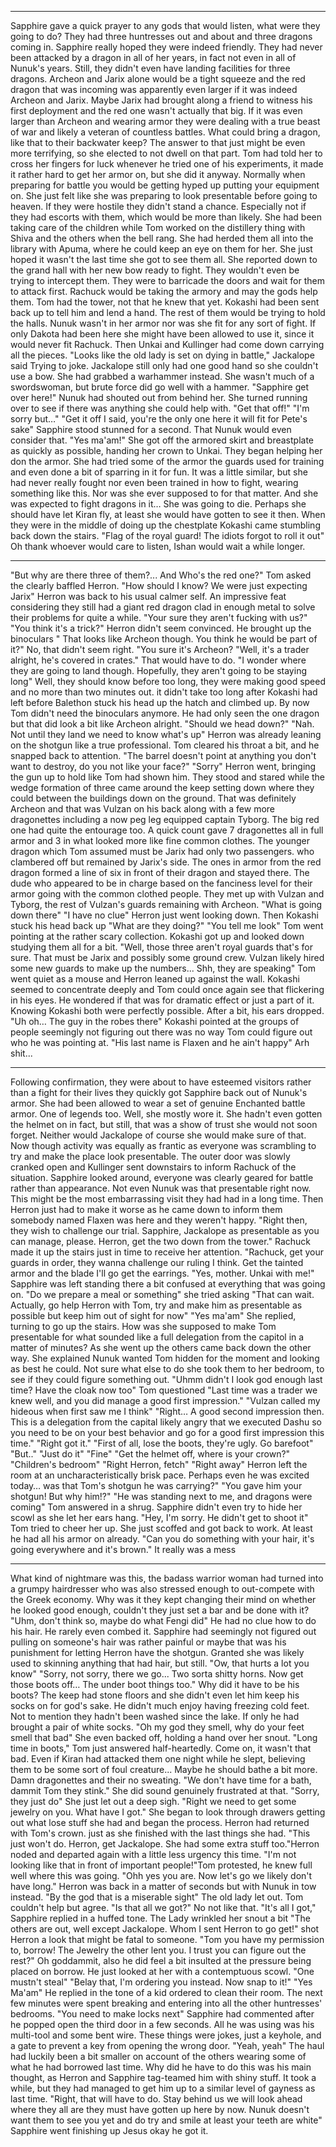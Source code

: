 
***
Sapphire gave a quick prayer to any gods that would listen, what were they going to do? They had three huntresses out and about and three dragons coming in. Sapphire really hoped they were indeed friendly. They had never been attacked by a dragon in all of her years, in fact not even in all of Nunuk's years. Still, they didn't even have landing facilities for three dragons. Archeon and Jarix alone would be a tight squeeze and the red dragon that was incoming was apparently even larger if it was indeed Archeon and Jarix.
Maybe Jarix had brought along a friend to witness his first deployment and the red one wasn't actually that big. If it was even larger than Archeon and wearing armor they were dealing with a true beast of war and likely a veteran of countless battles. What could bring a dragon, like that to their backwater keep? The answer to that just might be even more terrifying, so she elected to not dwell on that part.
Tom had told her to cross her fingers for luck whenever he tried one of his experiments, it made it rather hard to get her armor on, but she did it anyway. Normally when preparing for battle you would be getting hyped up putting your equipment on. She just felt like she was preparing to look presentable before going to heaven. If they were hostile they didn't stand a chance. Especially not if they had escorts with them, which would be more than likely.
She had been taking care of the children while Tom worked on the distillery thing with Shiva and the others when the bell rang. She had herded them all into the library with Apuma, where he could keep an eye on them for her. She just hoped it wasn't the last time she got to see them all.
She reported down to the grand hall with her new bow ready to fight. They wouldn't even be trying to intercept them. They were to barricade the doors and wait for them to attack first. Rachuck would be taking the armory and may the gods help them. Tom had the tower, not that he knew that yet. Kokashi had been sent back up to tell him and lend a hand.
The rest of them would be trying to hold the halls. Nunuk wasn't in her armor nor was she fit for any sort of fight. If only Dakota had been here she might have been allowed to use it, since it would never fit Rachuck.
Then Unkai and Kullinger had come down carrying all the pieces. "Looks like the old lady is set on dying in battle," Jackalope said Trying to joke. Jackalope still only had one good hand so she couldn't use a bow. She had grabbed a warhammer instead. She wasn't much of a swordswoman, but brute force did go well with a hammer.
"Sapphire get over here!" Nunuk had shouted out from behind her. She turned running over to see if there was anything she could help with.
"Get that off!"
"I'm sorry but…"
"Get it off I said, you're the only one here it will fit for Pete's sake" Sapphire stood stunned for a second. That Nunuk would even consider that.
"Yes ma'am!" She got off the armored skirt and breastplate as quickly as possible, handing her crown to Unkai. They began helping her don the armor. She had tried some of the armor the guards used for training and even done a bit of sparring in it for fun. It was a little similar, but she had never really fought nor even been trained in how to fight, wearing something like this. Nor was she ever supposed to for that matter.
And she was expected to fight dragons in it… She was going to die. Perhaps she should have let Kiran fly, at least she would have gotten to see it then.
When they were in the middle of doing up the chestplate Kokashi came stumbling back down the stairs.
"Flag of the royal guard! The idiots forgot to roll it out" Oh thank whoever would care to listen, Ishan would wait a while longer.
***
"But why are there three of them?... And Who's the red one?" Tom asked the clearly baffled Herron.
"How should I know? We were just expecting Jarix" Herron was back to his usual calmer self. An impressive feat considering they still had a giant red dragon clad in enough metal to solve their problems for quite a while.
"Your sure they aren't fucking with us?"
"You think it's a trick?" Herron didn't seem convinced. He brought up the binoculars " That looks like Archeon though. You think he would be part of it?" No, that didn't seem right.
"You sure it's Archeon?
"Well, it's a trader alright, he's covered in crates." That would have to do.
"I wonder where they are going to land though. Hopefully, they aren't going to be staying long"
Well, they should know before too long, they were making good speed and no more than two minutes out.
it didn't take too long after Kokashi had left before Balethon stuck his head up the hatch and climbed up. By now  Tom didn't need the binoculars anymore. He had only seen the one dragon but that did look a bit like Archeon alright.
"Should we head down?"
"Nah. Not until they land we need to know what's up" Herron was already leaning on the shotgun like a true professional. Tom cleared his throat a bit, and he snapped back to attention.
"The barrel doesn't point at anything you don't want to destroy, do you not like your face?"
"Sorry" Herron went, bringing the gun up to hold like Tom had shown him.
They stood and stared while the wedge formation of three came around the keep setting down where they could between the buildings down on the ground. That was definitely Archeon and that was Vulzan on his back along with a few more dragonettes including a now peg leg equipped captain Tyborg.
The big red one had quite the entourage too. A quick count gave 7 dragonettes all in full armor and 3 in what looked more like fine common clothes.
The younger dragon which Tom assumed must be Jarix had only two passengers. who clambered off but remained by Jarix's side. The ones in armor from the red dragon formed a line of six in front of their dragon and stayed there. The dude who appeared to be in charge based on the fanciness level for their armor going with the common clothed people.
They met up with Vulzan and Tyborg, the rest of Vulzan's guards remaining with Archeon.
"What is going down there"
"I have no clue" Herron just went looking down. Then Kokashi stuck his head back up
"What are they doing?"
"You tell me look" Tom went pointing at the rather scary collection. Kokashi got up and looked down studying them all for a bit.
"Well, those three aren't royal guards that's for sure. That must be Jarix and possibly some ground crew. Vulzan likely hired some new guards to make up the numbers... Shh, they are speaking" Tom went quiet as a mouse and Herron leaned up against the wall.
Kokashi seemed to concentrate deeply and Tom could once again see that flickering in his eyes. He wondered if that was for dramatic effect or just a part of it. Knowing Kokashi both were perfectly possible. After a bit, his ears dropped.
"Uh oh… The guy in the robes there" Kokashi pointed at the groups of people seemingly not figuring out there was no way Tom could figure out who he was pointing at. "His last name is Flaxen and he ain't happy" Arh shit...
***
Following confirmation, they were about to have esteemed visitors rather than a fight for their lives they quickly got Sapphire back out of Nunuk's armor. She had been allowed to wear a set of genuine Enchanted battle armor. One of legends too. Well, she mostly wore it. She hadn't even gotten the helmet on in fact, but still, that was a show of trust she would not soon forget. Neither would Jackalope of course she would make sure of that.
Now though activity was equally as frantic as everyone was scrambling to try and make the place look presentable. The outer door was slowly cranked open and Kullinger sent downstairs to inform Rachuck of the situation.
Sapphire looked around, everyone was clearly geared for battle rather than appearance. Not even Nunuk was that presentable right now. This might be the most embarrassing visit they had had in a long time.
Then Herron just had to make it worse as he came down to inform them somebody named Flaxen was here and they weren't happy.
"Right then, they wish to challenge our trial. Sapphire, Jackalope as presentable as you can manage, please. Herron, get the two down from the tower."
Rachuck made it up the stairs just in time to receive her attention. "Rachuck, get your guards in order, they wanna challenge our ruling I think. Get the tainted armor and the blade I'll go get the earrings.
"Yes, mother. Unkai with me!"
Sapphire was left standing there a bit confused at everything that was going on.
"Do we prepare a meal or something" she tried asking
"That can wait. Actually, go help Herron with Tom, try and make him as presentable as possible but keep him out of sight for now"
"Yes ma'am" She replied, turning to go up the stairs. How was she supposed to make Tom presentable for what sounded like a full delegation from the capitol in a matter of minutes?
As she went up the others came back down the other way. She explained Nunuk wanted Tom hidden for the moment and looking as best he could. Not sure what else to do she took them to her bedroom, to see if they could figure something out.
"Uhmm didn't I look god enough last time? Have the cloak now too" Tom questioned
"Last time was a trader we knew well, and you did manage a good first impression."
"Vulzan called my hideous when first saw me I think"
"Right… A good second impression then. This is a delegation from the capital likely angry that we executed Dashu so you need to be on your best behavior and go for a good first impression this time."
"Right got it."
"First of all, lose the boots, they're ugly. Go barefoot"
"But.."
"Just do it"
"Fine"
"Get the helmet off, where is your crown?"
"Children's bedroom"
"Right Herron, fetch"
"Right away" Herron left the room at an uncharacteristically brisk pace. Perhaps even he was excited today… was that Tom's shotgun he was carrying?"
"You gave him your shotgun! But why him!?"
"He was standing next to me, and dragons were coming" Tom answered in a shrug. Sapphire didn't even try to hide her scowl as she let her ears hang. "Hey, I'm sorry. He didn't get to shoot it" Tom tried to cheer her up.
She just scoffed and got back to work. At least he had all his armor on already.
"Can you do something with your hair, it's going everywhere and it's brown." It really was a mess
***
What kind of nightmare was this, the badass warrior woman had turned into a grumpy hairdresser who was also stressed enough to out-compete with the Greek economy. Why was it they kept changing their mind on whether he looked good enough, couldn't they just set a bar and be done with it?
"Uhm, don't think so, maybe do what Fengi did" He had no clue how to do his hair. He rarely even combed it. Sapphire had seemingly not figured out pulling on someone's hair was rather painful or maybe that was his punishment for letting Herron have the shotgun. Granted she was likely used to skinning anything that had hair, but still.
"Ow, that hurts a lot you know"
"Sorry, not sorry, there we go... Two sorta shitty horns. Now get those boots off… The under boot things too."
Why did it have to be his boots? The keep had stone floors and she didn't even let him keep his socks on for god's sake. He didn't much enjoy having freezing cold feet. Not to mention they hadn't been washed since the lake. If only he had brought a pair of white socks.
"Oh my god they smell, why do your feet smell that bad" She even backed off, holding a hand over her snout.
"Long time in boots," Tom just answered half-heartedly. Come on, it wasn't that bad. Even if Kiran had attacked them one night while he slept, believing them to be some sort of foul creature... Maybe he should bathe a bit more. Damn dragonettes and their no sweating.
"We don't have time for a bath, dammit Tom they stink." She did sound genuinely frustrated at that.
"Sorry, they just do"
She just let out a deep sigh. "Right we need to get some jewelry on you. What have I got."
She began to look through drawers getting out what lose stuff she had and began the process. Herron had returned with Tom's crown. just as she finished with the last things she had.
"This just won't do. Herron, get Jackalope. She had some extra stuff too."Herron noded and departed again with a little less urgency this time.
"I'm not looking like that in front of important people!"Tom protested, he knew full well where this was going.
"Ohh yes you are. Now let's go we likely don't have long." Herron was back in a matter of seconds but with Nunuk in tow instead.
"By the god that is a miserable sight" The old lady let out. Tom couldn't help but agree.
"Is that all we got?" No not like that.
"It's all I got," Sapphire replied in a huffed tone. The Lady wrinkled her snout a bit "The others are out, well except Jackalope. Whom I sent Herron to go get!" shot Herron a  look that might be fatal to someone.
"Tom you have my permission to, borrow! The Jewelry the other lent you. I trust you can figure out the rest?" Oh goddammit, also he did feel a bit insulted at the pressure being placed on borrow.
He just looked at her with a contemptuous scowl. "One mustn't steal"
"Belay that, I'm ordering you instead. Now snap to it!"
"Yes Ma'am" He replied in the tone of a kid ordered to clean their room. The next few minutes were spent breaking and entering into all the other huntresses' bedrooms.
"You need to make locks next" Sapphire had commented after he popped open the third door in a few seconds. All he was using was his multi-tool and some bent wire. These things were jokes, just a keyhole, and a gate to prevent a key from opening the wrong door.
"Yeah, yeah"
The haul had luckily been a bit smaller on account of the others wearing some of what he had borrowed last time. Why did he have to do this was his main thought, as Herron and Sapphire tag-teamed him with shiny stuff. It took a while, but they had managed to get him up to a similar level of gayness as last time.
"Right, that will have to do. Stay behind us we will look ahead where they all are they must have gotten up here by now. Nunuk doesn't want them to see you yet and do try and smile at least your teeth are white" Sapphire went finishing up
Jesus okay he got it.